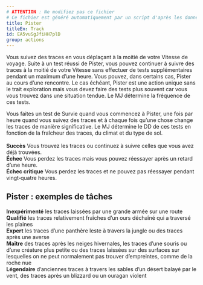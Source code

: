 ```yaml
---
# ATTENTION : Ne modifiez pas ce fichier
# Ce fichier est généré automatiquement par un script d'après les données du module Foundry VTT officiel et de sa traduction
title: Pister
titleEn: Track
id: EA5vuSgJfiHH7plD
group: actions
---
```

<p><span id="ctl00_MainContent_DetailedOutput">Vous suivez des traces en vous déplaçant à la moitié de votre Vitesse de voyage. Suite à un test réussi de Pister, vous pouvez continuer à suivre des traces à la moitié de votre Vitesse sans effectuer de tests supplémentaires pendant un maximum d’une heure. Vous pouvez, dans certains cas, Pister au cours d’une rencontre. Le cas échéant, Pister est une action unique sans le trait exploration mais vous devez faire des tests plus souvent car vous vous trouvez dans une situation tendue. Le MJ détermine la fréquence de ces tests.<br></span></p><p><span id="ctl00_MainContent_DetailedOutput">Vous faites un test de Survie quand vous commencez à Pister, une fois par heure quand vous suivez des traces et à chaque fois qu’une chose change les traces de manière significative. Le MJ détermine le DD de ces tests en fonction de la fraîcheur des traces, du climat et du type de sol.<br><br><strong>Succès</strong> Vous trouvez les traces ou continuez à suivre celles que vous avez déjà trouvées.<br><strong>Échec</strong> Vous perdez les traces mais vous pouvez réessayer après un retard d’une heure.<br><strong>Échec critique</strong> Vous perdez les traces et ne pouvez pas réessayer pendant vingt‑quatre heures.</span></p><h2 class="title">Pister : exemples de tâches</h2><p><strong>Inexpérimenté</strong> les traces laissées par une grande armée sur une route<br><strong>Qualifié</strong> les traces relativement fraîches d’un ours déchaîné qui a traversé les plaines<br><strong>Expert</strong>  les traces d’une panthère leste à travers la jungle ou des traces après une averse<br><strong>Maître</strong> des traces après les neiges hivernales, les traces d’une souris ou d’une créature plus petite ou des traces laissées sur des surfaces sur lesquelles on ne peut normalement pas trouver d’empreintes, comme de la roche nue<br><strong>Légendaire</strong> d’anciennes traces à travers les sables d’un désert balayé par le vent, des traces après un blizzard ou un ouragan violent</p>
